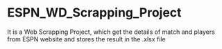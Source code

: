 # ESPN_WD_Scrapping_Project

It is a Web Scrapping Project, which get the details of match and players from ESPN website and stores the result in the .xlsx file
